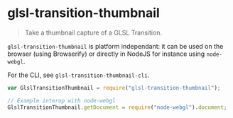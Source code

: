 glsl-transition-thumbnail
=========================

> Take a thumbnail capture of a GLSL Transition.

`glsl-transition-thumbnail` is platform independant:
it can be used on the browser (using Browserify) or directly in NodeJS for instance using `node-webgl`.

For the CLI, see `glsl-transition-thumbnail-cli`.

```javascript
var GlslTransitionThumbnail = require("glsl-transition-thumbnail");

// Example interop with node-webgl
GlslTransitionThumbnail.getDocument = require("node-webgl").document;
```
